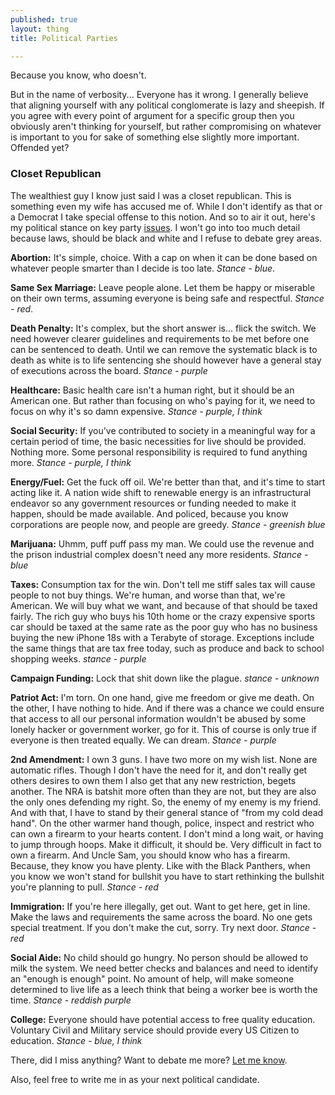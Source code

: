 ```yaml
---
published: true
layout: thing
title: Political Parties

---
```


Because you know, who doesn't.

But in the name of verbosity... Everyone has it wrong. I generally believe that aligning yourself with any political conglomerate is lazy and sheepish. If you agree with every point of argument for a specific group then you obviously aren't thinking for yourself, but rather compromising on whatever is important to you for sake of something else slightly more important. Offended yet?

### Closet Republican
The wealthiest guy I know just said I was a closet republican. This is something even my wife has accused me of. While I don't identify as that or a Democrat I take special offense to this notion. And so to air it out, here's my political stance on key party [issues](http://www.ontheissues.org/default.htm#Analysis). I won't go into too much detail because laws, should be black and white and I refuse to debate grey areas.

**Abortion:** It's simple, choice. With a cap on when it can be done based on whatever people smarter than I decide is too late. _Stance - blue_.

**Same Sex Marriage:** Leave people alone. Let them be happy or miserable on their own terms, assuming everyone is being safe and respectful. _Stance - red_.

**Death Penalty:** It's complex, but the short answer is... flick the switch. We need however clearer guidelines and requirements to be met before one can be sentenced to death. Until we can remove the systematic black is to death as white is to life sentencing she should however have a general stay of executions across the board. _Stance - purple_

**Healthcare:** Basic health care isn't a human right, but it should be an American one. But rather than focusing on who's paying for it, we need to focus on why it's so damn expensive. _Stance - purple, I think_

**Social Security:** If you've contributed to society in a meaningful way for a certain period of time, the basic necessities for live should be provided. Nothing more. Some personal responsibility is required to fund anything more. _Stance - purple, I think_

**Energy/Fuel:** Get the fuck off oil. We're better than that, and it's time to start acting like it. A nation wide shift to renewable energy is an infrastructural endeavor so any government resources or funding needed to make it happen, should be made available. And policed, because you know corporations are people now, and people are greedy. _Stance - greenish blue_

**Marijuana:** Uhmm, puff puff pass my man. We could use the revenue and the prison industrial complex doesn't need any more residents. _Stance - blue_

**Taxes:** Consumption tax for the win. Don't tell me stiff sales tax will cause people to not buy things. We're human, and worse than that, we're American. We will buy what we want, and because of that should be taxed fairly. The rich guy who buys his 10th home or the crazy expensive sports car should be taxed at the same rate as the poor guy who has no business buying the new iPhone 18s with a Terabyte of storage. Exceptions include the same things that are tax free today, such as produce and back to school shopping weeks. _stance - purple_

**Campaign Funding:** Lock that shit down like the plague. _stance - unknown_

**Patriot Act:** I'm torn. On one hand, give me freedom or give me death. On the other, I have nothing to hide. And if there was a chance we could ensure that access to all our personal information wouldn't be abused by some lonely hacker or government worker, go for it. This of course is only true if everyone is then treated equally. We can dream. _Stance - purple_

**2nd Amendment:** I own 3 guns. I have two more on my wish list. None are automatic rifles. Though I don't have the need for it, and don't really get others desires to own them I also get that any new restriction, begets another. The NRA is batshit more often than they are not, but they are also the only ones defending my right. So, the enemy of my enemy is my friend. And with that, I have to stand by their general stance of "from my cold dead hand". On the other warmer hand though, police, inspect and restrict who can own a firearm to your hearts content. I don't mind a long wait, or having to jump through hoops. Make it difficult, it should be. Very difficult in fact to own a firearm. And Uncle Sam, you should know who has a firearm. Because, they know you have plenty. Like with the Black Panthers, when you know we won't stand for bullshit you have to start rethinking the bullshit you're planning to pull. _Stance - red_

**Immigration:** If you're here illegally, get out. Want to get here, get in line. Make the laws and requirements the same across the board. No one gets special treatment. If you don't make the cut, sorry. Try next door. _Stance - red_

**Social Aide:** No child should go hungry. No person should be allowed to milk the system. We need better checks and balances and need to identify an "enough is enough" point. No amount of help, will make someone determined to live life as a leech think that being a worker bee is worth the time. _Stance - reddish purple_

**College:** Everyone should have potential access to free quality education. Voluntary Civil and Military service should provide every US Citizen to education. _Stance - blue, I think_

There, did I miss anything? Want to debate me more? [Let me know](http://twitter.com/aebsr).

Also, feel free to write me in as your next political candidate.
